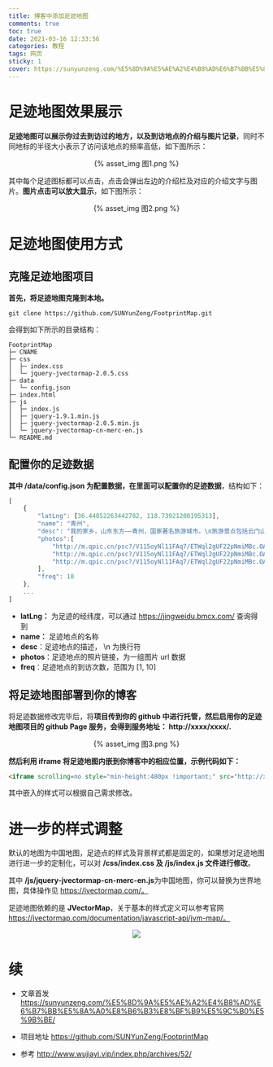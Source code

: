 ```yaml
---
title: 博客中添加足迹地图
comments: true
toc: true
date: 2021-03-16 12:33:56
categories: 教程
tags: 网页
sticky: 1
cover: https://sunyunzeng.com/%E5%8D%9A%E5%AE%A2%E4%B8%AD%E6%B7%BB%E5%8A%A0%E8%B6%B3%E8%BF%B9%E5%9C%B0%E5%9B%BE/%E5%9B%BE1.png
---
```


# 足迹地图效果展示

**足迹地图可以展示你过去到访过的地方，以及到访地点的介绍与图片记录**，同时不同地标的半径大小表示了访问该地点的频率高低，如下图所示：

<center>{% asset_img 图1.png %}</center>

其中每个足迹图标都可以点击，点击会弹出左边的介绍栏及对应的介绍文字与图片。**图片点击可以放大显示**，如下图所示：

<center>{% asset_img 图2.png %}</center>

# 足迹地图使用方式

## 克隆足迹地图项目

**首先，将足迹地图克隆到本地。**

```
git clone https://github.com/SUNYunZeng/FootprintMap.git
```

会得到如下所示的目录结构：


```
FootprintMap
├─ CNAME
├─ css
│  ├─ index.css
│  └─ jquery-jvectormap-2.0.5.css
├─ data
│  └─ config.json
├─ index.html
├─ js
│  ├─ index.js
│  ├─ jquery-1.9.1.min.js
│  ├─ jquery-jvectormap-2.0.5.min.js
│  └─ jquery-jvectormap-cn-merc-en.js
└─ README.md
```

## 配置你的足迹数据

**其中 /data/config.json 为配置数据，在里面可以配置你的足迹数据**，结构如下：

```javascript
[
    {
        "latLng": [36.44852263442782, 118.73921200195313],
        "name": "青州",
        "desc": "我的家乡，山东东方——青州，国家著名旅游城市。\n旅游景点包括云门山、仰天山、驼山、范公亭、青州博物馆、宋城、古街等等。\n著名美食包括弥河银瓜、老槐树煎包、柿饼、马蹄子烧饼等等。",
        "photos":[
            "http://m.qpic.cn/psc?/V115oyNl11FAq7/ETWql2gUF22pNmiMBc.OAZ37OxTay*sinik.eOjVri2aewXK1ZXizNGpMabk*In6gs0SEGmIh82UkaewyV8YgWsu29ZdAYjwW0wjuMdOkzw!/b&bo=VQOAAgAAAAAFF.A!&rf=viewer_4",
            "http://m.qpic.cn/psc?/V115oyNl11FAq7/ETWql2gUF22pNmiMBc.OAQ0A4hJ0OmPEDYmJjUFJKI2t*ynCY41qGPAI.NMZlbUTh6NeqmgL7UuGmHcPH33ZKUpdGUvyUtlsxeRoKQRaaRk!/b&bo=ngL3AQAAAAAFF14!&rf=viewer_4",
            "http://m.qpic.cn/psc?/V115oyNl11FAq7/ETWql2gUF22pNmiMBc.OARYef.ZynHj7VLc8N**aHzaQkp4U5oJI4Saa3W68M7O8ynmpV.j*l1JOYoOcYI*WO7r7NotbsyncY3NuLst7vwM!/b&bo=ngL2AQAAAAAFF18!&rf=viewer_4"
        ],
        "freq": 10
    },
    ...
]
```

- **latLng：** 为足迹的经纬度，可以通过 https://jingweidu.bmcx.com/ 查询得到
- **name：** 足迹地点的名称
- **desc**：足迹地点的描述， \n 为换行符
- **photos**：足迹地点的照片链接，为一组图片 url 数据
- **freq**：足迹地点的到访次数，范围为 [1, 10]

## 将足迹地图部署到你的博客

将足迹数据修改完毕后，将**项目传到你的 github 中进行托管，然后启用你的足迹地图项目的 github Page 服务，会得到服务地址： http://xxxx/xxxx/.**

<center>{% asset_img 图3.png %}</center>

**然后利用 iframe 将足迹地图内嵌到你博客中的相应位置，示例代码如下：**

```html
<iframe scrolling=no style="min-height:480px !important;" src="http://xxxx/xxxx/index.html" width="100%" height="100%"></iframe>
```

其中嵌入的样式可以根据自己需求修改。

# 进一步的样式调整

默认的地图为中国地图，足迹点的样式及背景样式都是固定的，如果想对足迹地图进行进一步的定制化，可以对 **/css/index.css 及 /js/index.js 文件进行修改**。

其中 **/js/jquery-jvectormap-cn-merc-en.js**为中国地图，你可以替换为世界地图，具体操作见 https://jvectormap.com/。

足迹地图依赖的是 **JVectorMap**，关于基本的样式定义可以参考官网 https://jvectormap.com/documentation/javascript-api/jvm-map/。

<center><img src='http://www.u396.com/wp-content/uploads/2014/09/jvectormap.jpg'> </img></center>

# 续

- 文章首发 https://sunyunzeng.com/%E5%8D%9A%E5%AE%A2%E4%B8%AD%E6%B7%BB%E5%8A%A0%E8%B6%B3%E8%BF%B9%E5%9C%B0%E5%9B%BE/

- 项目地址 https://github.com/SUNYunZeng/FootprintMap

- 参考 http://www.wujiayi.vip/index.php/archives/52/
